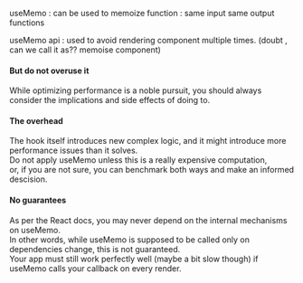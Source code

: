 useMemo : can be used to memoize function : same input same output functions  

useMemo api : used to avoid rendering component multiple times. (doubt , can we call it as?? memoise component)  


#### But do not overuse it

While optimizing performance is a noble pursuit, you should always consider the implications and side effects of doing to. 

#### The overhead 

The hook itself introduces new complex logic, and it might introduce more performance issues than it solves.  
Do not apply useMemo unless this is a really expensive computation,  
or, if you are not sure, you can benchmark both ways and make an informed descision.  

#### No guarantees 

As per the React docs, you may never depend on the internal mechanisms on useMemo.  
In other words, while useMemo is supposed to be called only on dependencies change, this is not guaranteed.  
Your app must still work perfectly well (maybe a bit slow though) if useMemo calls your callback on every render.
